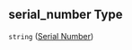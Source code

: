 ## serial_number Type

`string` ([Serial Number](iea43_wra_data_model-properties-measurement-location-measurement-location-properties-measurement-point-items-properties-sensor-configuration-items-properties-serial-number.md))
